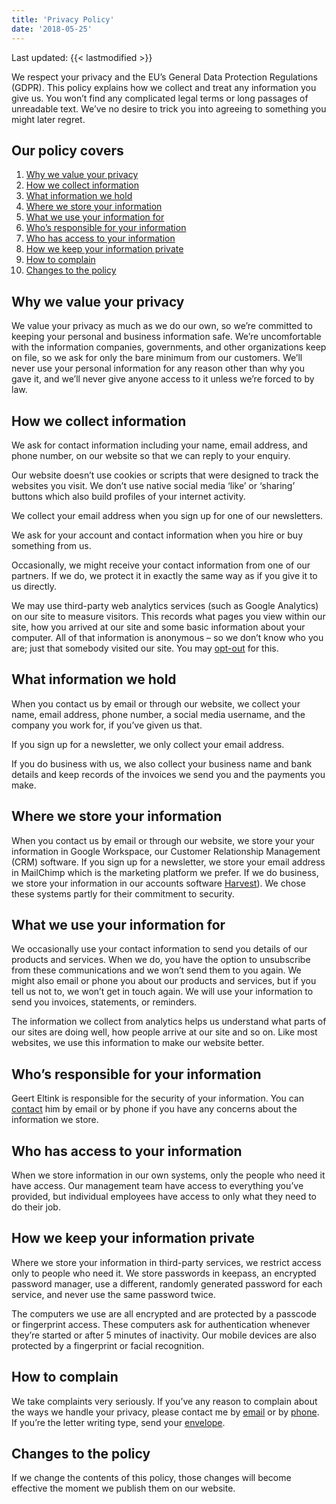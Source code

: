 ```yaml
---
title: 'Privacy Policy'
date: '2018-05-25'
---
```


Last updated: {{< lastmodified >}}

We respect your privacy and the EU’s General Data Protection Regulations (GDPR). This policy explains how we collect and treat any information you give us. You won’t find any complicated legal terms or long passages of unreadable text. We’ve no desire to trick you into agreeing to something you might later regret.

## Our policy covers

1. [Why we value your privacy](/privacy/#why-we-value-your-privacy)
2. [How we collect information](/privacy/#how-we-collect-information)
3. [What information we hold](/privacy/#what-information-we-hold)
4. [Where we store your information](/privacy/#where-we-store-your-information)
5. [What we use your information for](/privacy/#what-we-use-your-information-for)
6. [Who’s responsible for your information](/privacy/#who-s-responsible-for-your-information)
7. [Who has access to your information](/privacy/#who-has-access-to-your-information)
8. [How we keep your information private](/privacy/#how-we-keep-your-information-private)
9. [How to complain](/privacy/#how-to-complain)
10. [Changes to the policy](/privacy/#changes-to-the-policy)

## Why we value your privacy

We value your privacy as much as we do our own, so we’re committed to keeping your personal and business information safe. We’re uncomfortable with the information companies, governments, and other organizations keep on file, so we ask for only the bare minimum from our customers. We’ll never use your personal information for any reason other than why you gave it, and we’ll never give anyone access to it unless we’re forced to by law.

## How we collect information

We ask for contact information including your name, email address, and phone number, on our website so that we can reply to your enquiry.

Our website doesn’t use cookies or scripts that were designed to track the websites you visit. We don’t use native social media ‘like’ or ‘sharing’ buttons which also build profiles of your internet activity.

We collect your email address when you sign up for one of our newsletters.

We ask for your account and contact information when you hire or buy something from us.

Occasionally, we might receive your contact information from one of our partners. If we do, we protect it in exactly the same way as if you give it to us directly.

We may use third-party web analytics services (such as Google Analytics) on our site to measure visitors. This records what pages you view within our site, how you arrived at our site and some basic information about your computer. All of that information is anonymous – so we don’t know who you are; just that somebody visited our site. You may [opt-out](https://tools.google.com/dlpage/gaoptout) for this.

## What information we hold

When you contact us by email or through our website, we collect your name, email address, phone number, a social media username, and the company you work for, if you’ve given us that.

If you sign up for a newsletter, we only collect your email address.

If you do business with us, we also collect your business name and bank details and keep records of the invoices we send you and the payments you make.

## Where we store your information

When you contact us by email or through our website, we store your your information in Google Workspace, our Customer Relationship Management (CRM) software. If you sign up for a newsletter, we store your email address in MailChimp which is the marketing platform we prefer. If we do business, we store your information in our accounts software [Harvest](https://www.getharvest.com/)). We chose these systems partly for their commitment to security.

## What we use your information for

We occasionally use your contact information to send you details of our products and services. When we do, you have the option to unsubscribe from these communications and we won’t send them to you again. We might also email or phone you about our products and services, but if you tell us not to, we won’t get in touch again. We will use your information to send you invoices, statements, or reminders.

The information we collect from analytics helps us understand what parts of our sites are doing well, how people arrive at our site and so on. Like most websites, we use this information to make our website better.

## Who’s responsible for your information

Geert Eltink is responsible for the security of your information. You can [contact](/contact) him by email or by phone if you have any concerns about the information we store.

## Who has access to your information

When we store information in our own systems, only the people who need it have access. Our management team have access to everything you’ve provided, but individual employees have access to only what they need to do their job.

## How we keep your information private

Where we store your information in third-party services, we restrict access only to people who need it. We store passwords in keepass, an encrypted password manager, use a different, randomly generated password for each service, and never use the same password twice.

The computers we use are all encrypted and are protected by a passcode or fingerprint access. These computers ask for authentication whenever they’re started or after 5 minutes of inactivity. Our mobile devices are also protected by a fingerprint or facial recognition.

## How to complain

We take complaints very seriously. If you’ve any reason to complain about the ways we handle your privacy, please contact me by [email](/contact) or by [phone](/contact). If you’re the letter writing type, send your [envelope](/contact).

## Changes to the policy

If we change the contents of this policy, those changes will become effective the moment we publish them on our website.
